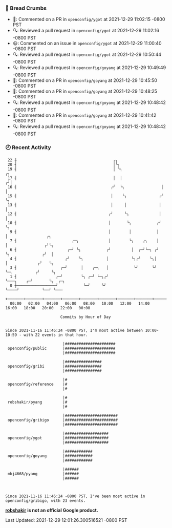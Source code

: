 ### 🍞 Bread Crumbs

 * 💬: Commented on a PR in  `openconfig/ygot` at 2021-12-29 11:02:15 -0800 PST
 * 🔍: Reviewed a pull request in  `openconfig/ygot` at 2021-12-29 11:02:16 -0800 PST
 * 😃: Commented on an issue in `openconfig/ygot` at 2021-12-29 11:00:40 -0800 PST
 * 🔍: Reviewed a pull request in  `openconfig/ygot` at 2021-12-29 10:50:44 -0800 PST
 * 🔍: Reviewed a pull request in  `openconfig/goyang` at 2021-12-29 10:49:49 -0800 PST
 * 💬: Commented on a PR in  `openconfig/goyang` at 2021-12-29 10:45:50 -0800 PST
 * 💬: Commented on a PR in  `openconfig/goyang` at 2021-12-29 10:48:25 -0800 PST
 * 🔍: Reviewed a pull request in  `openconfig/goyang` at 2021-12-29 10:48:42 -0800 PST
 * 💬: Commented on a PR in  `openconfig/goyang` at 2021-12-29 10:41:42 -0800 PST
 * 🔍: Reviewed a pull request in  `openconfig/goyang` at 2021-12-29 10:48:42 -0800 PST

### 🕘 Recent Activity
```
 22 ┼                                          ╭╮
 20 ┤                                          │╰╮
 19 ┤                                          │ ╰╮                  ╭╮
 17 ┤                                          │  │                 ╭╯│
 16 ┤                                         ╭╯  ╰╮                │ │
 15 ┤                                         │    ╰╮              ╭╯ ╰╮
 13 ┤                                         │     │              │   │
 12 ┤                                        ╭╯     ╰╮             │   │
 10 ┤                                        │       ╰╮           ╭╯   ╰╮
  9 ┤                                        │        │           │     │                 ╭╮
  7 ┤                        ╭─╮             │        ╰╮    ╭╮    │     │                ╭╯╰╮
  6 ┤                      ╭─╯ ╰╮           ╭╯         │  ╭─╯╰─╮ ╭╯     ╰╮              ╭╯  │
  4 ┤                     ╭╯    ╰╮          │          ╰╮╭╯    ╰╮│       │             ╭╯   ╰╮
  3 ┤                   ╭─╯      │    ╭─╮   │           ╰╯      ╰╯       ╰─╮          ╭╯     ╰╮
  1 ┤                 ╭─╯        ╰╮ ╭─╯ ╰─╮╭╯                              ╰───╮    ╭─╯       ╰╮  ╭─╮
  0 ┼─────────────────╯           ╰─╯     ╰╯                                   ╰────╯          ╰──╯ ╰───
    +───────+───────+───────+───────+───────+───────+───────+───────+───────+───────+───────+───────+────
  00:00   02:00   04:00   06:00   08:00   10:00   12:00   14:00   16:00   18:00   20:00   22:00   00:00   

						Commits by Hour of Day


Since 2021-11-16 11:46:24 -0800 PST, I'm most active between 10:00-10:59 - with 22 events in that hour.

```



```
                         |######################
 openconfig/public       |######################
                         |######################

                         |################
 openconfig/gribi        |################
                         |################

                         |#
 openconfig/reference    |#
                         |#

                         |#
 robshakir/pyang         |#
                         |#

                         |#######################
 openconfig/gribigo      |#######################
                         |#######################

                         |###################
 openconfig/ygot         |###################
                         |###################

                         |############
 openconfig/goyang       |############
                         |############

                         |######
 mbj4668/pyang           |######
                         |######



Since 2021-11-16 11:46:24 -0800 PST, I've been most active in openconfig/gribigo, with 23 events.

```
**[robshakir](mailto:robjs@google.com) is not an official Google product.**  


Last Updated: 2021-12-29 12:01:26.300516521 -0800 PST
